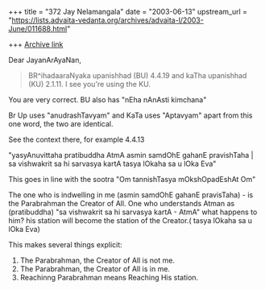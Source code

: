 +++
title = "372 Jay Nelamangala"
date = "2003-06-13"
upstream_url = "https://lists.advaita-vedanta.org/archives/advaita-l/2003-June/011688.html"

+++
[Archive link](https://lists.advaita-vedanta.org/archives/advaita-l/2003-June/011688.html)

Dear JayanArAyaNan,

>
> BR^ihadaaraNyaka upanishhad (BU) 4.4.19 and kaTha
> upanishhad (KU) 2.1.11. I see you're using the KU.
>

You are very correct.  BU also has "nEha nAnAsti kimchana"

Br Up uses "anudrashTavyam"  and KaTa uses "Aptavyam"
apart from this one word,   the two are identical.

See the context there,  for example 4.4.13

"yasyAnuvittaha pratibuddha AtmA asmin samdOhE gahanE
pravishTaha |  sa vishwakrit sa hi sarvasya kartA tasya lOkaha
sa u lOka Eva"

This goes in line with the sootra
"Om tannishTasya mOkshOpadEshAt Om"

The one who is indwelling in me (asmin samdOhE gahanE pravisTaha) - is the
Parabrahman the Creator of All.  One who understands Atman as (pratibuddha)
"sa vishwakrit sa hi sarvasya kartA - AtmA" what happens to him?
his station will become the station of the Creator.( tasya lOkaha sa u lOka
Eva)

This makes several things explicit:

1) The Parabrahman,  the Creator of All is not me.
2) The Parabrahman,  the Creator of All is in me.
3)  Reachinng Parabrahman means Reaching His station.



